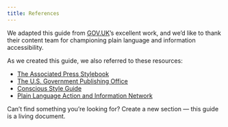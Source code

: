 ```yaml
---
title: References
---
```

We adapted this guide from [GOV.UK](https://www.gov.uk/)’s excellent work, and we’d like to thank their content team for championing plain language and information accessibility.

As we created this guide, we also referred to these resources:

- [The Associated Press Stylebook](https://www.apstylebook.com/)
- [The U.S. Government Publishing Office](http://www.gpo.gov/)
- [Conscious Style Guide](http://consciousstyleguide.com/)
- [Plain Language Action and Information Network](http://www.plainlanguage.gov/)

Can’t find something you’re looking for? Create a new section — this guide is a living document.
